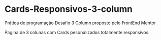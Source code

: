 # Cards-Responsivos-3-column
Prática de programação Desafio 3 Column proposto pelo FrontEnd Mentor

Pagina de 3 colunas com Cards pesonalizados totalmente responsivos:


